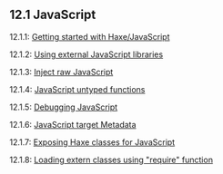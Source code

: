 ## 12.1 JavaScript

12.1.1: [Getting started with Haxe/JavaScript](target-javascript-getting-started.md)

12.1.2: [Using external JavaScript libraries](target-javascript-external-libraries.md)

12.1.3: [Inject raw JavaScript](target-javascript-injection.md)

12.1.4: [JavaScript untyped functions](target-javascript-untyped.md)

12.1.5: [Debugging JavaScript](target-javascript-debugging.md)

12.1.6: [JavaScript target Metadata](target-javascript-metadata.md)

12.1.7: [Exposing Haxe classes for JavaScript](target-javascript-expose.md)

12.1.8: [Loading extern classes using "require" function](target-javascript-require.md)

